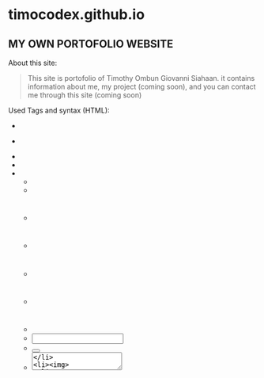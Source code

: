 # timocodex.github.io
## MY OWN PORTOFOLIO WEBSITE

About this site:
> This site is portofolio of Timothy Ombun Giovanni Siahaan. it contains information about me, my project (coming soon), and you can contact me through this site (coming soon)

Used Tags and syntax (HTML):
- <div>
- <p>
- <a>
- <link>
- <ul>
- <li>
- <h1>
- <h2>
- <h3>
- <form>
- <label>
- <input>
- <button>
- <textarea>
- <img>

Used Tags and syntax (CSS):
- margin:
- padding:
- font-family:
- width:
- height:
- border:
- font-size:
- text-transform:
- font-weight:
- display:
- border:
- border-radius:
- background:
- background-image:
- color:
- text-align:
- text-shadow:
- background-size:
- background-attachment:

About me:

> My name is Timothy , A classical music, soccer, and book lover who is on the way to become a proffesional fullstack web developer. My bachelor degree is in system information and accounting (double degree) graduating from Binus university, now i join a bootcamp called Hacktiv8 to start my journey to become a full fledged fullstack web developer. 

this website is still under construction and will launch soon
here is my [facebook page](https://www.facebook.com/timothy.o.siahaan)
please contact me there :)

**See you soon guys!!God bless**


